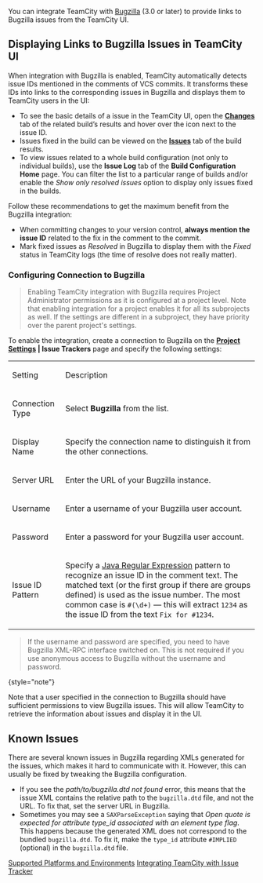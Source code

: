 [//]: # (title: Integrating TeamCity with Bugzilla)
[//]: # (auxiliary-id: Integrating TeamCity with Bugzilla;Bugzilla)

You can integrate TeamCity with [Bugzilla](https://www.bugzilla.org/) (3.0 or later) to provide links to Bugzilla issues from the TeamCity UI.

## Displaying Links to Bugzilla Issues in TeamCity UI

When integration with Bugzilla is enabled, TeamCity automatically detects issue IDs mentioned in the comments of VCS commits. It transforms these IDs into links to the corresponding issues in Bugzilla and displays them to TeamCity users in the UI:

* To see the basic details of a issue in the TeamCity UI, open the __[Changes](build-results-page.md#Changes+Tab)__ tab of the related build’s results and hover over the icon next to the issue ID.
* Issues fixed in the build can be viewed on the __[Issues](build-results-page.md#Issues+Tab)__ tab of the build results.
* To view issues related to a whole build configuration (not only to individual builds), use the __Issue Log__ tab of the __Build Configuration Home__ page. You can filter the list to a particular range of builds and/or enable the _Show only resolved issues_ option to display only issues fixed in the builds.

Follow these recommendations to get the maximum benefit from the Bugzilla integration:
* When committing changes to your version control, __always mention the issue ID__ related to the fix in the comment to the commit.
* Mark fixed issues as _Resolved_ in Bugzilla to display them with the _Fixed_ status in TeamCity logs (the time of resolve does not really matter).

### Configuring Connection to Bugzilla

>Enabling TeamCity integration with Bugzilla requires Project Administrator permissions as it is configured at a project level. Note that enabling integration for a project enables it for all its subprojects as well. If the settings are different in a subproject, they have priority over the parent project's settings.

To enable the integration, create a connection to Bugzilla on the __[Project Settings](project-administrator-guide.md#Edit+and+View+Modes) | Issue Trackers__ page and specify the following settings:

<table>

<tr>

<td>

Setting

</td>

<td>

Description

</td></tr>

<tr>

<td>

Connection Type

</td>

<td>

Select __Bugzilla__ from the list.

</td></tr><tr>

<td>

Display Name

</td>

<td>

Specify the connection name to distinguish it from the other connections.

</td></tr><tr>

<td>

Server URL

</td>

<td>

Enter the URL of your Bugzilla instance.

</td></tr><tr>

<td>

Username

</td>

<td>

Enter a username of your Bugzilla user account.

</td></tr><tr>

<td>
 
Password

</td>

<td>

Enter a password for your Bugzilla user account.

</td></tr><tr>

<td>

Issue ID Pattern

</td>

<td>

Specify a [Java Regular Expression](https://java.sun.com/j2se/1.5.0/docs/api/java/util/regex/Pattern.html) pattern to recognize an issue ID in the comment text. The matched text (or the first group if there are groups defined) is used as the issue number. The most common case is `#(\d+)` — this will extract `1234` as the issue ID from the text `Fix for #1234`.


</td></tr></table>

>If the username and password are specified, you need to have Bugzilla XML-RPC interface switched on. This is not required if you use anonymous access to Bugzilla without the username and password.
>
{style="note"}

Note that a user specified in the connection to Bugzilla should have sufficient permissions to view Bugzilla issues. This will allow TeamCity to retrieve the information about issues and display it in the UI.


## Known Issues

There are several known issues in Bugzilla regarding XMLs generated for the issues, which makes it hard to communicate with it. However, this can usually be fixed by tweaking the Bugzilla configuration.
	
* If you see the _path/to/bugzilla.dtd not found_ error, this means that the issue XML contains the relative path to the `bugzilla.dtd` file, and not the URL. To fix that, set the server URL in Bugzilla.
* Sometimes you may see a `SAXParseException` saying that _Open quote is expected for attribute type_id associated with an element type flag_. This happens because the generated XML does not correspond to the bundled `bugzilla.dtd`. To fix it, make the `type_id` attribute `#IMPLIED` (optional) in the `bugzilla.dtd` file.

<seealso>
        <category ref="concepts">
            <a href="supported-platforms-and-environments.md">Supported Platforms and Environments</a>
        </category>
        <category ref="admin-guide">
            <a href="integrating-teamcity-with-issue-tracker.md">Integrating TeamCity with Issue Tracker</a>
        </category>
</seealso>